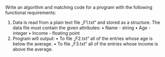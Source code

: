 Write an algorithm and matching code for a program with the following functional requirements:
1.  Data is read from a plain text file „F1.txt“ and stored as a structure. The data file must contain the given attributes:
•  Name - string
•  Age - integer
•  Income - floating point
2.  Program will output:
•  To file „F2.txt“ all of the entries whose age is below the average.
•  To file „F3.txt“ all of the entries whose income is above the average.